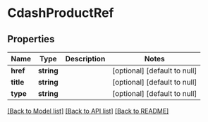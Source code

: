 # CdashProductRef

## Properties
Name | Type | Description | Notes
------------ | ------------- | ------------- | -------------
**href** | **string** |  | [optional] [default to null]
**title** | **string** |  | [optional] [default to null]
**type** | **string** |  | [optional] [default to null]

[[Back to Model list]](../README.md#documentation-for-models) [[Back to API list]](../README.md#documentation-for-api-endpoints) [[Back to README]](../README.md)


